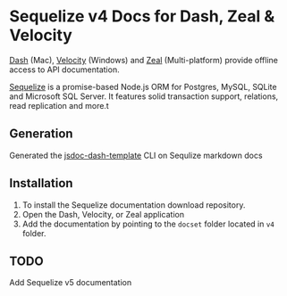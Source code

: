 
# Sequelize v4 Docs for Dash, Zeal & Velocity

[Dash](https://kapeli.com/dash) (Mac), [Velocity](https://velocity.silverlakesoftware.com/) (Windows) and [Zeal](https://zealdocs.org/)  (Multi-platform) provide offline access to API documentation.

[Sequelize](https://github.com/sequelize/sequelize) is a promise-based Node.js ORM for Postgres, MySQL, SQLite and Microsoft SQL Server. It features solid transaction support, relations, read replication and more.t

## Generation
Generated the [jsdoc-dash-template](https://github.com/theasta/jsdoc-dash-template) CLI on Sequlize markdown docs

## Installation
1. To install the Sequelize documentation download repository. 
2. Open the Dash, Velocity, or Zeal application
3. Add the documentation by pointing to the `docset` folder located in `v4` folder.

## TODO
Add Sequelize v5 documentation
